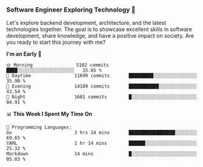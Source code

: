 ### Software Engineer Exploring Technology 🚀 

Let's explore backend development, architecture, and the latest technologies together. The goal is to showcase excellent skills in software development, share knowledge, and have a positive impact on society. Are you ready to start this journey with me?

<!--START_SECTION:waka-->
**I'm an Early 🐤** 

```text
🌞 Morning                5102 commits        ████░░░░░░░░░░░░░░░░░░░░░   15.65 % 
🌆 Daytime                11699 commits       █████████░░░░░░░░░░░░░░░░   35.90 % 
🌃 Evening                14189 commits       ███████████░░░░░░░░░░░░░░   43.54 % 
🌙 Night                  1601 commits        █░░░░░░░░░░░░░░░░░░░░░░░░   04.91 % 
```


📊 **This Week I Spent My Time On** 

```text
💬 Programming Languages: 
Go                       3 hrs 24 mins       █████████████████░░░░░░░░   69.65 % 
YAML                     1 hr 14 mins        ██████░░░░░░░░░░░░░░░░░░░   25.32 % 
Markdown                 14 mins             █░░░░░░░░░░░░░░░░░░░░░░░░   05.03 % 
```


<!--END_SECTION:waka-->
